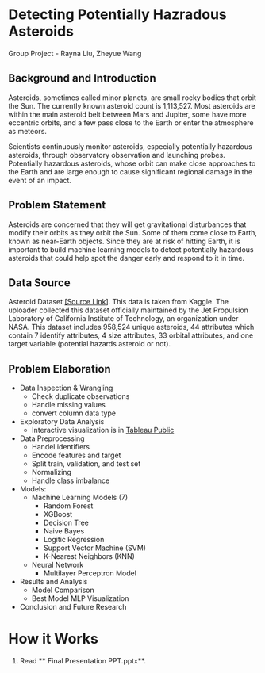 # Detecting Potentially Hazradous Asteroids
Group Project - Rayna Liu, Zheyue Wang

## Background and Introduction
Asteroids, sometimes called minor planets, are small rocky bodies that orbit the Sun. The currently known asteroid count is 1,113,527. Most asteroids are within the main asteroid belt between Mars and Jupiter, some have more eccentric orbits, and a few pass close to the Earth or enter the atmosphere as meteors.

Scientists continuously monitor asteroids, especially potentially hazardous asteroids, through observatory observation and launching probes. Potentially hazardous asteroids, whose orbit can make close approaches to the Earth and are large enough to cause significant regional damage in the event of an impact.

## Problem Statement
Asteroids are concerned that they will get gravitational disturbances that modify their orbits as they orbit the Sun. Some of them come close to Earth, known as near-Earth objects. Since they are at risk of hitting Earth, it is important to build machine learning models to detect potentially hazardous asteroids that could help spot the danger early and respond to it in time.

## Data Source
Asteroid Dataset [[Source Link]](https://www.kaggle.com/datasets/sakhawat18/asteroid-dataset).
This data is taken from Kaggle. The uploader collected this dataset officially maintained by the Jet Propulsion Laboratory of California Institute of Technology, an organization under NASA. This dataset includes 958,524 unique asteroids, 44 attributes which contain 7 identify attributes, 4 size attributes, 33 orbital attributes, and one target variable (potential hazards asteroid or not).

## Problem Elaboration
* Data Inspection & Wrangling
  * Check duplicate observations
  * Handle missing values
  * convert column data type
* Exploratory Data Analysis
  * Interactive visualization is in [Tableau Public](https://public.tableau.com/app/profile/weirui.liu/viz/DetectingPotentiallyHazardsAsteroid/PHANEOOrbitClass)
* Data Preprocessing
  * Handel identifiers
  * Encode features and target
  * Split train, validation, and test set
  * Normalizing
  * Handle class imbalance
* Models: 
  * Machine Learning Models (7)
    * Random Forest
    * XGBoost
    * Decision Tree
    * Naive Bayes
    * Logitic Regression
    * Support Vector Machine (SVM)
    * K-Nearest Neighbors (KNN)
  * Neural Network
    * Multilayer Perceptron Model
* Results and Analysis
  * Model Comparison
  * Best Model MLP Visualization
* Conclusion and Future Research

# How it Works
1. Read ** Final Presentation PPT.pptx**.



